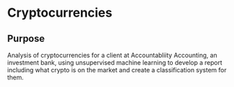 # Cryptocurrencies

## Purpose
Analysis of cryptocurrencies for a client at Accountabliity Accounting, an investment bank, using unsupervised machine learning to develop a report including what crypto is on the market and create a classification system for them.
